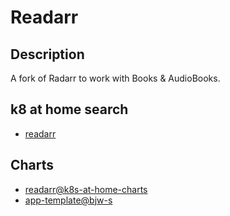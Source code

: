 # Readarr

## Description

A fork of Radarr to work with Books & AudioBooks.

## k8 at home search

- [readarr](https://nanne.dev/k8s-at-home-search/#/readarr)

## Charts

- [readarr@k8s-at-home-charts](https://k8s-at-home.com/charts/)
- [app-template@bjw-s](https://bjw-s.github.io/helm-charts/)
